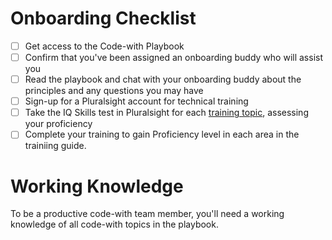 # Onboarding Checklist

- [ ] Get access to the Code-with Playbook
- [ ] Confirm that you've been assigned an onboarding buddy who will assist you
- [ ] Read the playbook and chat with your onboarding buddy about the principles and any questions you may have
- [ ] Sign-up for a Pluralsight account for technical training
- [ ] Take the IQ Skills test in Pluralsight for each [training topic](onboarding/training/readme.md), assessing your proficiency
- [ ] Complete your training to gain Proficiency level in each area in the trainiing guide.

# Working Knowledge

To be a productive code-with team member, you'll need a working knowledge of all code-with topics in the playbook.